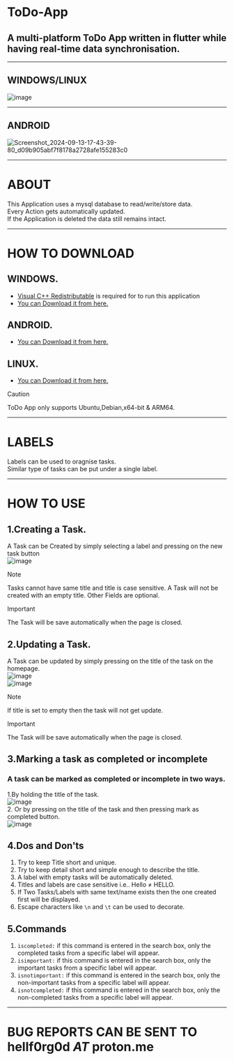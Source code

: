 # **ToDo-App**
## A multi-platform ToDo App written in flutter while having real-time data synchronisation.
***
## WINDOWS/LINUX
![image](https://github.com/user-attachments/assets/de999747-c388-4383-9f46-ab5134e9df39)
***
## ANDROID 
![Screenshot_2024-09-13-17-43-39-80_d09b905abf7f8178a2728afe155283c0](https://github.com/user-attachments/assets/902165a1-943e-473c-a473-acfca00c4345)

*** 
# ABOUT
This Application uses a mysql database to read/write/store data.<br/>
Every Action gets automatically updated.<br/>If the Application is deleted the data still remains intact.
***
# HOW TO DOWNLOAD 
## WINDOWS.
+ [Visual C++ Redistributable](https://learn.microsoft.com/en-us/cpp/windows/latest-supported-vc-redist?view=msvc-170) is required for to run this application
+ [You can Download it from here.](https://drive.google.com/file/d/1b7x0vt2NdB1YblGVyE93mAQguHZ01kq3/view?usp=sharing)<br/>
## ANDROID.
+ [You can Download it from here.](https://drive.google.com/file/d/1B02NVGA6wYuBP_hNEBkfFssVWpZp-W3S/view?usp=sharing) <br/>
## LINUX.
+ [You can Download it from here.](https://drive.google.com/file/d/1f5Cg2SYNO_Ynkbeh4cORAU2WduZD7YzW/view?usp=sharing) <br/>
>[!CAUTION]
> ToDo App only supports Ubuntu,Debian,x64-bit & ARM64.
***
# LABELS 
Labels can be used to oragnise tasks.<br/>
Similar type of tasks can be put under a single label.
***
# HOW TO USE
## 1.Creating a Task.
A Task can be Created by simply selecting a label and pressing on the new task button <br/>
![image](https://github.com/user-attachments/assets/d64fde69-9700-4c91-98ed-abfc79a180c6)

>[!NOTE]
> Tasks cannot have same title and title is case sensitive.
> A Task will not be created with an empty title.
> Other Fields are optional.

>[!IMPORTANT]
>The Task will be save automatically when the page is closed.

## 2.Updating a Task.
A Task can be updated by simply pressing on the title of the task on the homepage. <br/>
![image](https://github.com/user-attachments/assets/f5d2b480-f836-48a1-94c5-de3eaf0bc95f) <br/>
![image](https://github.com/user-attachments/assets/9e8ca0ca-4f7d-4742-a129-087e4ec0c386)

>[!NOTE]
> If title is set to empty then the task will not get update.

>[!IMPORTANT]
>The Task will be save automatically when the page is closed.

## 3.Marking a task as completed or incomplete  
### A task can be marked as completed or incomplete in two ways.
1.By holding the title of the task. <br/>
![image](https://github.com/user-attachments/assets/7f6cdeb1-17bb-41d7-afcf-c245646c75b3) <br/>
2. Or by pressing on the title of the task and then pressing mark as completed button. <br/>
![image](https://github.com/user-attachments/assets/f219e6ab-98b3-43a4-84cd-a648bc7c69c2) <br/>

## 4.Dos and Don'ts 
1. Try to keep Title short and unique.
2. Try to keep detail short and simple enough to describe the title.
3. A label with empty tasks will be automatically deleted.
4. Titles and labels are case sensitive i.e.. Hello ≠ HELLO.
5. If Two Tasks/Labels with same text/name exists then the one created first will be displayed.
6. Escape characters like ```\n``` and ```\t``` can be used to decorate.

## 5.Commands
1. ```iscompleted:``` if this command is entered in the search box, only the completed tasks from a specific label will appear.
2. ```isimportant:``` if this command is entered in the search box, only the important tasks from a specific label will appear.
3. ```isnotimportant:``` if this command is entered in the search box, only the non-important tasks from a specific label will appear.
4. ```isnotcompleted:``` if this command is entered in the search box, only the non-completed tasks from a specific label will appear.
***
# BUG REPORTS CAN BE SENT TO hellf0rg0d _AT_ proton.me

